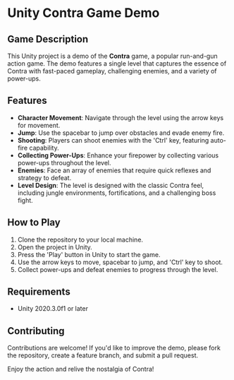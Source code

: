 # Unity Contra Game Demo

## Game Description
This Unity project is a demo of the **Contra** game, a popular run-and-gun action game. The demo features a single level that captures the essence of Contra with fast-paced gameplay, challenging enemies, and a variety of power-ups.

## Features
- **Character Movement**: Navigate through the level using the arrow keys for movement.
- **Jump**: Use the spacebar to jump over obstacles and evade enemy fire.
- **Shooting**: Players can shoot enemies with the 'Ctrl' key, featuring auto-fire capability.
- **Collecting Power-Ups**: Enhance your firepower by collecting various power-ups throughout the level.
- **Enemies**: Face an array of enemies that require quick reflexes and strategy to defeat.
- **Level Design**: The level is designed with the classic Contra feel, including jungle environments, fortifications, and a challenging boss fight.

## How to Play
1. Clone the repository to your local machine.
2. Open the project in Unity.
3. Press the 'Play' button in Unity to start the game.
4. Use the arrow keys to move, spacebar to jump, and 'Ctrl' key to shoot.
5. Collect power-ups and defeat enemies to progress through the level.

## Requirements
- Unity 2020.3.0f1 or later

## Contributing
Contributions are welcome! If you'd like to improve the demo, please fork the repository, create a feature branch, and submit a pull request.

Enjoy the action and relive the nostalgia of Contra!
